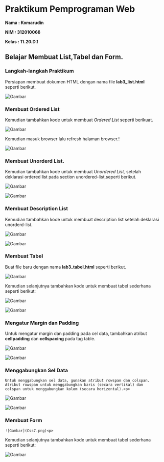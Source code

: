 # Praktikum Pemprograman Web
<b>Nama    : Komarudin<p>
NIM     : 312010068<p>
Kelas   : TI.20.D.1</b><p>
## Belajar Membuat List,Tabel dan Form.
### Langkah-langkah Praktikum
Persiapan membuat dokumen HTML dengan nama file <b>lab3_list.html</b> seperti berikut.<p>
![Gambar](Css1.png)<p>
### Membuat Ordered List<p>
  Kemudian tambahkan kode untuk membuat <i>Ordered List</i> seperti berikuat.<p>
![Gambar](Css1.0.png)<p>
 Kemudian masuk browser lalu refresh halaman browser.!<p>
![Gambar](Ss1.png)
 ### Membuat Unorderd List.<p>
   Kemudian tambahkan kode untuk membuat <i> Unordered List,</i> setelah deklarasi ordered list pada section unordered-list,seperti berikut.<p>
 ![Gambar](Css2.png)<p>
 ![Gambar](Ss2.png)<p>
 ### Membuat Description List<p>
   Kemudian tambahkan kode untuk membuat description list setelah deklarasi unorderd-list.<p>
 ![Gambar](Css3.png)<p>
 ![Gambar](Ss3.png)<p>
 ### Membuat Tabel<p>
 Buat file baru dengan nama <b>lab3_tabel.html</b> seperti berikut.<p>
 ![Gambar](Css4.png)<p>
  Kemudian selanjutnya tambahkan kode untuk membuat tabel sederhana seperti berikut:<p>
 ![Gambar](Css4.0.png)<p>
 ![Gambar](Ss4.png)<p>
  ### Mengatur Margin dan Padding
   Untuk mengatur margin dan padding pada cel data, tambahkan atribut <b>cellpadding</b> dan <b>cellspacing</b> pada tag table.<p>
  ![Gambar](Css5.png)<p>
  ![Gambar](Ss5.png)<p>
  ### Menggabungkan Sel Data<p>
    Untuk menggabungkan sel data, gunakan atribut rowspan dan colspan. Atribut rowspan untuk menggabungkan baris (secara vertikal) dan colspan untuk menggabungkan kolom (secara horizontal).<p>
   ![Gambar](Css6.png)<p>
   ![Gambar](Ss6.png)<p>
   ### Membuat Form<p>
    ![Gambar](Css7.png)<p>
   Kemudian selanjutnya tambahkan kode untuk membuat tabel sederhana seperti berikut:<p>
     ![Gambar](Css7.0.png)

